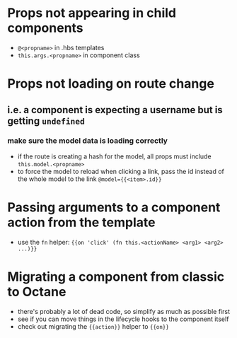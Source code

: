 # Props not appearing in child components

- `@<propname>` in .hbs templates
- `this.args.<propname>` in component class

# Props not loading on route change

## i.e. a component is expecting a username but is getting `undefined`

### make sure the model data is loading correctly

- if the route is creating a hash for the model, all props must include `this.model.<propname>`
- to force the model to reload when clicking a link, pass the id instead of the whole model to the link `@model={{<item>.id}}`

# Passing arguments to a component action from the template

- use the `fn` helper: `{{on 'click' (fn this.<actionName> <arg1> <arg2> ...)}}`

# Migrating a component from classic to Octane

- there's probably a lot of dead code, so simplify as much as possible first
- see if you can move things in the lifecycle hooks to the component itself
- check out migrating the `{{action}}` helper to `{{on}}`
